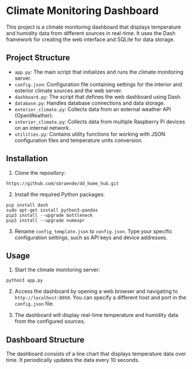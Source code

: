 # Climate Monitoring Dashboard

This project is a climate monitoring dashboard that displays temperature and humidity data from different sources in real-time. It uses the Dash framework for creating the web interface and SQLite for data storage.

## Project Structure

- `app.py`: The main script that initializes and runs the climate monitoring server.
- `config.json`: Configuration file containing settings for the interior and exterior climate sources and the web server.
- `dashboard.py`: The script that defines the web dashboard using Dash.
- `database.py`: Handles database connections and data storage.
- `exterior_climate.py`: Collects data from an external weather API (OpenWeather).
- `interior_climate.py`: Collects data from multiple Raspberry Pi devices on an internal network.
- `utilities.py`: Contains utility functions for working with JSON configuration files and temperature units conversion.

## Installation

1. Clone the repository:
``` shell 
https://github.com/sbraende/dd_home_hub.git
```


2. Install the required Python packages:
```
pip install dash
sudo apt-get install python3-pandas
pip3 install --upgrade bottleneck
pip3 install --upgrade numexpr
```

3. Rename `config_template.json` to `config.json`. Type your  specific configuration settings, such as API keys and device addresses.

## Usage

1. Start the climate monitoring server:
``` shell 
python3 app.py 
```


2. Access the dashboard by opening a web browser and navigating to `http://localhost:8050`. You can specify a different host and port in the `config.json` file.

3. The dashboard will display real-time temperature and humidity data from the configured sources.

## Dashboard Structure

The dashboard consists of a line chart that displays temperature data over time. It periodically updates the data every 10 seconds.



